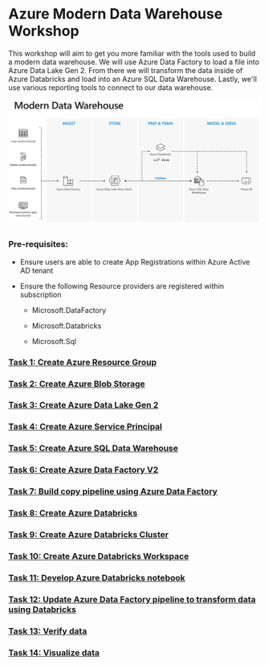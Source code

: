 # Azure Modern Data Warehouse Workshop

This workshop will aim to get you more familiar with the tools used to build a modern data warehouse. We will use Azure Data Factory to load a file into Azure Data Lake Gen 2. From there we will transform the data inside of Azure Databricks and load into an Azure SQL Data Warehouse. Lastly, we'll use various reporting tools to connect to our data warehouse.

![](media/modern-data-warehouse.png)

### Pre-requisites:
  - Ensure users are able to create App Registrations within Azure Active AD tenant
  
  - Ensure the following Resource providers are registered within subscription
  
    - Microsoft.DataFactory
    
    - Microsoft.Databricks
    
    - Microsoft.Sql

### [Task 1: Create Azure Resource Group](azure-resource-group/create-resource-group.md)

### [Task 2: Create Azure Blob Storage](azure-storage/provision-azure-storage-account.md)

### [Task 3: Create Azure Data Lake Gen 2](azure-data-lake-gen2/provision-azure-datalake-gen2.md)

### [Task 4: Create Azure Service Principal](azure-ad-service-principal/create-service-principal.md)

### [Task 5: Create Azure SQL Data Warehouse](azure-sql-datawarehouse/provision-azure-sql-data-warehouse.md)

### [Task 6: Create Azure Data Factory V2](azure-data-factory-v2/provision-azure-data-factory-v2.md)

### [Task 7: Build copy pipeline using Azure Data Factory](azure-data-factory-v2/copy-file-into-adls-gen2.md)

### [Task 8: Create Azure Databricks](azure-databricks/provision-azure-databricks.md)

### [Task 9: Create Azure Databricks Cluster](azure-databricks/create-spark-cluster.md)

### [Task 10: Create Azure Databricks Workspace](azure-databricks/create-workspace.md)

### [Task 11: Develop Azure Databricks notebook](azure-databricks/develop-databricks-notebook.md)

### [Task 12: Update Azure Data Factory pipeline to transform data using Databricks](azure-data-factory-v2/transform-data-using-databricks.md)

### [Task 13: Verify data](azure-sql-datawarehouse/verify-data.md)

### [Task 14: Visualize data](power-bi/visualize-data.md)
